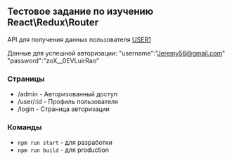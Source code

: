 ## Тестовое задание по изучению React\Redux\Router

API для получения данных пользователя
[USER1](http://5ace0d5c23cb4e00148b83dd.mockapi.io/users/1)

Данные для успешной авторизации:
"username":"Jeremy56@gmail.com"
"password":"zoX__0EVLuirRao"

### Страницы
- /admin - Авторизованный доступ
- /user/:id - Профиль пользователя
- /login - Страница авторизации

### Команды
- `npm run start` - для разработки
- `npm run build` - для production
